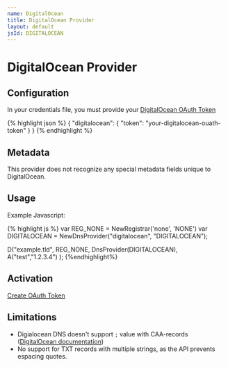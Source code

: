 ```yaml
---
name: DigitalOcean
title: DigitalOcean Provider
layout: default
jsId: DIGITALOCEAN
---
```

# DigitalOcean Provider

## Configuration
In your credentials file, you must provide your
[DigitalOcean OAuth Token](https://cloud.digitalocean.com/settings/applications)

{% highlight json %}
{
  "digitalocean": {
    "token": "your-digitalocean-ouath-token"
  }
}
{% endhighlight %}

## Metadata
This provider does not recognize any special metadata fields unique to DigitalOcean.

## Usage
Example Javascript:

{% highlight js %}
var REG_NONE = NewRegistrar('none', 'NONE')
var DIGITALOCEAN = NewDnsProvider("digitalocean", "DIGITALOCEAN");

D("example.tld", REG_NONE, DnsProvider(DIGITALOCEAN),
    A("test","1.2.3.4")
);
{%endhighlight%}

## Activation
[Create OAuth Token](https://cloud.digitalocean.com/settings/applications)

## Limitations

- Digialocean DNS doesn't support `;` value with CAA-records ([DigitalOcean documentation](https://www.digitalocean.com/docs/networking/dns/how-to/create-caa-records/))
- No support for TXT records with multiple strings, as the API prevents espacing quotes.
